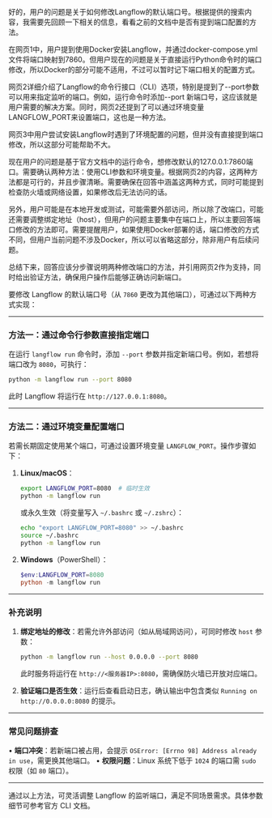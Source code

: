 好的，用户的问题是关于如何修改Langflow的默认端口号。根据提供的搜索内容，我需要先回顾一下相关的信息，看看之前的文档中是否有提到端口配置的方法。

在网页1中，用户提到使用Docker安装Langflow，并通过docker-compose.yml文件将端口映射到7860。但用户现在的问题是关于直接运行Python命令时的端口修改，所以Docker的部分可能不适用，不过可以暂时记下端口相关的配置方式。

网页2详细介绍了Langflow的命令行接口（CLI）选项，特别是提到了--port参数可以用来指定监听的端口。例如，运行命令时添加--port 新端口号，这应该就是用户需要的解决方案。同时，网页2还提到了可以通过环境变量LANGFLOW_PORT来设置端口，这也是一种方法。

网页3中用户尝试安装Langflow时遇到了环境配置的问题，但并没有直接提到端口修改，所以这部分可能帮助不大。

现在用户的问题是基于官方文档中的运行命令，想修改默认的127.0.0.1:7860端口。需要确认两种方法：使用CLI参数和环境变量。根据网页2的内容，这两种方法都是可行的，并且步骤清晰。需要确保在回答中涵盖这两种方式，同时可能提到检查防火墙或网络设置，如果修改后无法访问的话。

另外，用户可能是在本地开发或测试，可能需要外部访问，所以除了改端口，可能还需要调整绑定地址（host），但用户的问题主要集中在端口上，所以主要回答端口修改的方法即可。需要提醒用户，如果使用Docker部署的话，端口修改的方式不同，但用户当前问题不涉及Docker，所以可以省略这部分，除非用户有后续问题。

总结下来，回答应该分步骤说明两种修改端口的方法，并引用网页2作为支持，同时给出验证方法，确保用户操作后能够正确访问新端口。




要修改 Langflow 的默认端口号（从 `7860` 更改为其他端口），可通过以下两种方式实现：

---

### 方法一：通过命令行参数直接指定端口
在运行 `langflow run` 命令时，添加 `--port` 参数并指定新端口号。例如，若想将端口改为 `8080`，可执行：
```bash
python -m langflow run --port 8080
```
此时 Langflow 将运行在 `http://127.0.0.1:8080`。

---

### 方法二：通过环境变量配置端口
若需长期固定使用某个端口，可通过设置环境变量 `LANGFLOW_PORT`。操作步骤如下：
1. **Linux/macOS**：
   ```bash
   export LANGFLOW_PORT=8080  # 临时生效
   python -m langflow run
   ```
   或永久生效（将变量写入 `~/.bashrc` 或 `~/.zshrc`）：
   ```bash
   echo "export LANGFLOW_PORT=8080" >> ~/.bashrc
   source ~/.bashrc
   python -m langflow run
   ```

2. **Windows**（PowerShell）：
   ```powershell
   $env:LANGFLOW_PORT=8080
   python -m langflow run
   ```

---

### 补充说明
1. **绑定地址的修改**：若需允许外部访问（如从局域网访问），可同时修改 `host` 参数：
   ```bash
   python -m langflow run --host 0.0.0.0 --port 8080
   ```
   此时服务将运行在 `http://<服务器IP>:8080`，需确保防火墙已开放对应端口。

2. **验证端口是否生效**：运行后查看启动日志，确认输出中包含类似 `Running on http://0.0.0.0:8080` 的提示。

---

### 常见问题排查
• **端口冲突**：若新端口被占用，会提示 `OSError: [Errno 98] Address already in use`，需更换其他端口。
• **权限问题**：Linux 系统下低于 `1024` 的端口需 `sudo` 权限（如 `80` 端口）。

---

通过以上方法，可灵活调整 Langflow 的监听端口，满足不同场景需求。具体参数细节可参考官方 CLI 文档。